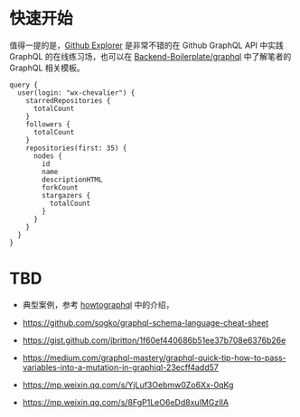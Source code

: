 # 快速开始

值得一提的是，[Github Explorer](https://developer.github.com/v4/explorer/) 是非常不错的在 Github GraphQL API 中实践 GraphQL 的在线练习场，也可以在 [Backend-Boilerplate/graphql](https://github.com/wx-chevalier/Backend-Boilerplate/blob/master/node/graphql) 中了解笔者的 GraphQL 相关模板。

```gql
query {
  user(login: "wx-chevalier") {
    starredRepositories {
      totalCount
    }
    followers {
      totalCount
    }
    repositories(first: 35) {
      nodes {
        id
        name
        descriptionHTML
        forkCount
        stargazers {
          totalCount
        }
      }
    }
  }
}
```

# TBD

- 典型案例，参考 [howtographql](https://www.howtographql.com/basics/3-big-picture/) 中的介绍，

- https://github.com/sogko/graphql-schema-language-cheat-sheet

- https://gist.github.com/jbritton/1f60ef440686b51ee37b708e6376b26e

- https://medium.com/graphql-mastery/graphql-quick-tip-how-to-pass-variables-into-a-mutation-in-graphiql-23ecff4add57

- https://mp.weixin.qq.com/s/YjLuf3Oebmw0Zo6Xx-0qKg

- https://mp.weixin.qq.com/s/8FgP1LeO6eDd8xuIMGzIIA
